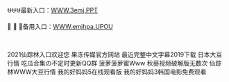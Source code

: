 <p>
	⛎⛎⛎最新入口：<a href="http://www.baidu.com/link?url=6MA2SWnO3Raqke39an_0PUxosM6ZrUGzi1BN9tNnlPW&wd">WWW.3emj.PPT</a> 
	<p>
		🥘
🥘
🥘备用入口：<a href="http://www.baidu.com/link?url=6MA2SWnO3Raqke39an_0PUxosM6ZrUGzi1BN9tNnlPW&wd">WWW.emjhpa.UPOU</a> 
	</p>
	<p>
		<br />
	</p>
	<p>
		2021仙踪林入口欢迎您
果冻传媒官方网站
最近完整中文字幕2019下载
日本大豆行情
吃瓜合集の不定时更新QQ群
菠萝菠萝蜜Www
秋葵视频破解版无数次
仙踪林WWW大豆行情
我的好妈妈5在线观看版
我的好妈妈3韩国电影免费观看
	</p>
